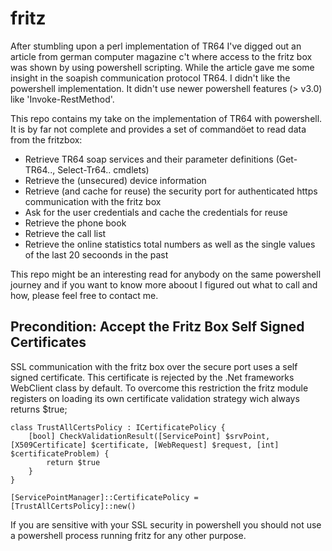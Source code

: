# fritz

After stumbling upon a perl implementation of TR64 I've digged out an article from german computer magazine c't where access to the fritz box was shown by using powershell scripting. While the article gave me some insight in the soapish communication protocol TR64. I didn't like the powershell implementation. It didn't use newer powershell features (> v3.0) like 'Invoke-RestMethod'.

This repo contains my take on the implementation of TR64 with powershell. It is by far not complete and provides a set of commandöet to read data from the fritzbox:

* Retrieve TR64 soap services and their parameter definitions (Get-TR64.., Select-Tr64.. cmdlets)
* Retrieve the (unsecured) device information
* Retrieve (and cache for reuse) the security port for authenticated https communication with the fritz box
* Ask for the user credentials and cache the credentials for reuse
* Retrieve the phone book
* Retrieve the call list
* Retrieve the online statistics total numbers as well as the single values of the last 20 secoonds in the past

This repo might be an interesting read for anybody on the same powershell journey and if you want to know more aboout I figured out what to call and how, please feel free to contact me.

## Precondition: Accept the Fritz Box Self Signed Certificates

SSL communication with the fritz box over the secure port uses a self signed certificate. This certificate is rejected by the .Net frameworks WebClient class by default. To overcome this restriction the fritz module registers on loading its own certificate validation strategy wich always returns $true;

```
class TrustAllCertsPolicy : ICertificatePolicy {
    [bool] CheckValidationResult([ServicePoint] $srvPoint, [X509Certificate] $certificate, [WebRequest] $request, [int] $certificateProblem) {
        return $true
    }
}

[ServicePointManager]::CertificatePolicy = [TrustAllCertsPolicy]::new()
```

If you are sensitive with your SSL security in powershell you should not use a powershell process running fritz for any other purpose.

